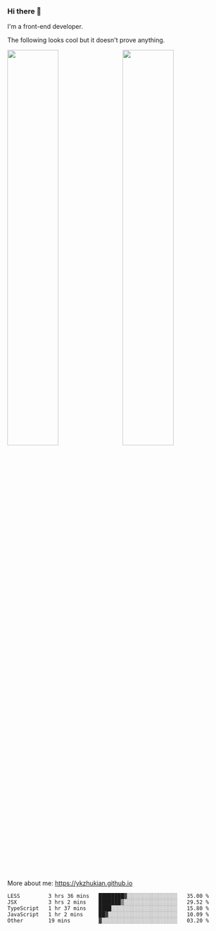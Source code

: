 ### Hi there 👋

I'm a front-end developer.

The following looks cool but it doesn't prove anything.

[<img align="right" width="48%" src="https://github-readme-stats.vercel.app/api?username=ykzhukian&show_icons=true&theme=dracula">](https://github.com/anuraghazra/github-readme-stats)

[<img width="48%" src="https://github-readme-stats.vercel.app/api/top-langs/?username=ykzhukian&layout=compact&theme=dracula">](https://github.com/anuraghazra/github-readme-stats)

More about me: 
https://ykzhukian.github.io

<!--START_SECTION:waka-->
```text
LESS         3 hrs 36 mins   ████████▓░░░░░░░░░░░░░░░░   35.00 % 
JSX          3 hrs 2 mins    ███████▒░░░░░░░░░░░░░░░░░   29.52 % 
TypeScript   1 hr 37 mins    ████░░░░░░░░░░░░░░░░░░░░░   15.80 % 
JavaScript   1 hr 2 mins     ██▓░░░░░░░░░░░░░░░░░░░░░░   10.09 % 
Other        19 mins         ▓░░░░░░░░░░░░░░░░░░░░░░░░   03.20 % 
```
<!--END_SECTION:waka-->

